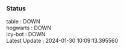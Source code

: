 ### Status


table : DOWN  
hogwarts : DOWN  
icy-bot : DOWN  
Latest Update : 2024-01-30 10:09:13.395560
